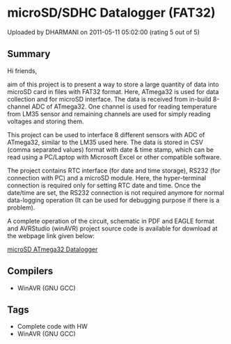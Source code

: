 # microSD/SDHC Datalogger (FAT32)

Uploaded by DHARMANI on 2011-05-11 05:02:00 (rating 5 out of 5)

## Summary

Hi friends,


aim of this project is to present a way to store a large quantity of data into microSD card in files with FAT32 format. Here, ATmega32 is used for data collection and for microSD interface. The data is received from in-build 8-channel ADC of ATmega32. One channel is used for reading temperature from LM35 sensor and remaining channels are used for simply reading voltages and storing them.


This project can be used to interface 8 different sensors with ADC of ATmega32, similar to the LM35 used here. The data is stored in CSV (comma separated values) format with date & time stamp, which can be read using a PC/Laptop with Microsoft Excel or other compatible software.


The project contains RTC interface (for date and time storage), RS232 (for connection with PC) and a microSD module. Here, the hyper-terminal connection is required only for setting RTC date and time. Once the date/time are set, the RS232 connection is not required anymore for normal data-logging operation (It can be used for debugging purpose if there is a problem).


A complete operation of the circuit, schematic in PDF and EAGLE format and AVRStudio (winAVR) project source code is available for download at the webpage link given below:


[microSD ATmega32 Datalogger](http://www.dharmanitech.com/2011/05/microsd-atmega32-datalogger.html)

## Compilers

- WinAVR (GNU GCC)

## Tags

- Complete code with HW
- WinAVR (GNU GCC)
